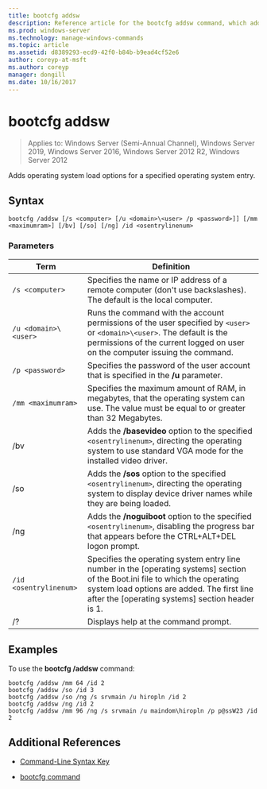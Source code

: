 ```yaml
---
title: bootcfg addsw
description: Reference article for the bootcfg addsw command, which adds operating system load options for a specified operating system entry.
ms.prod: windows-server
ms.technology: manage-windows-commands
ms.topic: article
ms.assetid: d8389293-ecd9-42f0-b84b-b9ead4cf52e6
author: coreyp-at-msft
ms.author: coreyp
manager: dongill
ms.date: 10/16/2017
---
```

# bootcfg addsw

> Applies to: Windows Server (Semi-Annual Channel), Windows Server 2019, Windows Server 2016, Windows Server 2012 R2, Windows Server 2012

Adds operating system load options for a specified operating system entry.

## Syntax

```
bootcfg /addsw [/s <computer> [/u <domain>\<user> /p <password>]] [/mm <maximumram>] [/bv] [/so] [/ng] /id <osentrylinenum>
```

### Parameters

| Term | Definition |
| ---- | ---------- |
| `/s <computer>` | Specifies the name or IP address of a remote computer (don't use backslashes). The default is the local computer. |
| `/u <domain>\<user>`  | Runs the command with the account permissions of the user specified by `<user>` or `<domain>\<user>`. The default is the permissions of the current logged on user on the computer issuing the command. |
| `/p <password>` | Specifies the password of the user account that is specified in the **/u** parameter. |
| `/mm <maximumram>` | Specifies the maximum amount of RAM, in megabytes, that the operating system can use. The value must be equal to or greater than 32 Megabytes. |
| /bv | Adds the **/basevideo** option to the specified `<osentrylinenum>`, directing the operating system to use standard VGA mode for the installed video driver. |
| /so | Adds the **/sos** option to the specified `<osentrylinenum>`, directing the operating system to display device driver names while they are being loaded. |
| /ng | Adds the **/noguiboot** option to the specified `<osentrylinenum>`, disabling the progress bar that appears before the CTRL+ALT+DEL logon prompt. |
| `/id <osentrylinenum>` | Specifies the operating system entry line number in the [operating systems] section of the Boot.ini file to which the operating system load options are added. The first line after the [operating systems] section header is 1. |
| /? | Displays help at the command prompt. |

## Examples

To use the **bootcfg /addsw** command:

```
bootcfg /addsw /mm 64 /id 2
bootcfg /addsw /so /id 3
bootcfg /addsw /so /ng /s srvmain /u hiropln /id 2
bootcfg /addsw /ng /id 2
bootcfg /addsw /mm 96 /ng /s srvmain /u maindom\hiropln /p p@ssW23 /id 2
```

## Additional References

- [Command-Line Syntax Key](command-line-syntax-key.md)

- [bootcfg command](bootcfg.md)

